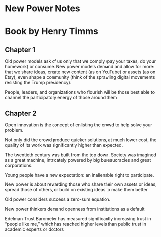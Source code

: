 # New Power Notes
# Book by Henry Timms

## Chapter 1

Old power models ask of us only that we comply (pay your taxes, do your homework) or consume. New
power models demand and allow for more: that we share ideas, create new content (as on YouTube) or assets (as on Etsy), even shape a community (think of the sprawling digital movements resisting the Trump presidency).

People, leaders, and
organizations who flourish will be those best able to channel the participatory energy of
those around them

## Chapter 2

Open innovation is the concept of enlisting the crowd to help solve your problem.

Not only did the crowd produce quicker solutions, at much lower
cost, the quality of its work was significantly higher than expected.

The twentieth century was built from the top down. Society was imagined as a great
machine, intricately powered by big bureaucracies and great corporations.

Young people have a new expectation: an inalienable right to participate.

New power is about rewarding those who share their own assets or ideas, spread those of others,
or build on existing ideas to make them better

Old power considers success a zero-sum equation.

New power thinkers demand openness from institutions as a default

Edelman Trust Barometer has measured significantly increasing trust in “people like me,” which has reached higher
levels than public trust in academic experts or doctors
